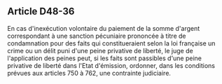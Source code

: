 Article D48-36
----
En cas d'inexécution volontaire du paiement de la somme d'argent correspondant à
une sanction pécuniaire prononcée à titre de condamnation pour des faits qui
constitueraient selon la loi française un crime ou un délit puni d'une peine
privative de liberté, le juge de l'application des peines peut, si les faits
sont passibles d'une peine privative de liberté dans l'Etat d'émission,
ordonner, dans les conditions prévues aux articles 750 à 762, une contrainte
judiciaire.
